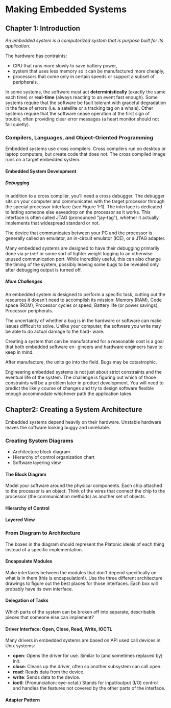 
#  Making Embedded Systems

## Chapter 1: Introduction

*An embedded system is a computerized system that is purpose built for its application.*

The hardware has contraints:
- CPU that runs more slowly to save battery power,
- system that uses less memory so it can be manufactured more cheaply,
- processors that come only in certain speeds or support a subset of peripherals.

In some systems, the software must act **deterministically** (exactly the same each time) or **real-time** (always reacting to an event fast enough). Some systems require that the software be fault tolerant with graceful degradation in the face of errors (i.e. a satellite or a tracking tag on a whale). Other systems require that the software cease operation at the first sign of trouble, often providing clear error messages (a heart monitor should not fail quietly).

### Compilers, Languages, and Object-Oriented Programming

Embedded systems use cross compilers. Cross compilers run on desktop or laptop computers, but create code that does not. The cross compiled image runs on a target embedded system.

#### Embedded System Development

##### Debugging

In addition to a cross compiler, you'll need a cross debugger. The debugger sits on your computer and communicates with the target processor through the special processor interface (see Figure 1-1). The interface is dedicated to letting someone else eavesdrop on the processor as it works. This interface is often called JTAG (pronounced "jay-tag"), whether it actually implements that widespread standard or not.

The device that communicates between your PC and the processor is generally called an emulator, an in-circuit emulator (ICE), or a JTAG adapter.

Many embedded systems are designed to have their debugging primarily done via `printf` or some sort of lighter weight logging to an otherwise unused communication port. While incredibly useful, this can also change the timing of the system, possibly leaving some bugs to be revealed only after debugging output is turned off.

##### More Challenges

An embedded system is designed to perform a specific task, cutting out the resources it doesn't need to accomplish its mission: Memory (RAM), Code space (ROM), Processor cycles or speed, Battery life (or power savings), Processor peripherals.

The uncertainty of whether a bug is in the hardware or software can make issues difficult to solve. Unlike your computer, the software you write may be able to do actual damage to the hard- ware.

Creating a system that can be manufactured for a reasonable cost is a goal that both embedded software en- gineers and hardware engineers have to keep in mind.

After manufacture, the units go into the field. Bugs may be catastrophic.

Engineering embedded systems is not just about strict constraints and the eventual life of the system. The challenge is figuring out which of those constraints will be a problem later in product development. You will need to predict the likely course of changes and try to design software flexible enough accommodate whichever path the application takes.

## Chapter2: Creating a System Architecture

Embedded systems depend heavily on their hardware. Unstable hardware leaves the software looking buggy and unreliable.

### Creating System Diagrams

- Architecture block diagram
- Hierarchy of control organization chart
- Software layering view

#### The Block Diagram

Model your software around the physical components. Each chip attached to the processor is an object. Think of the wires that connect the chip to the processor (the communication methods) as another set of objects.

#### Hierarchy of Control

#### Layered View

### From Diagram to Architecture

The boxes in the diagram should represent the Platonic ideals of each thing instead of a specific implementation.

#### Encapsulate Modules

Make interfaces between the modules that don't depend specifically on what is in them (this is encapsulation!). Use the three different architecture drawings to figure out the best places for those interfaces. Each box will probably have its own interface.

#### Delegation of Tasks

Which parts of the system can be broken off into separate, describable pieces that someone else can implement?

#### Driver Interface: Open, Close, Read, Write, IOCTL

Many drivers in embedded systems are based on API used call devices in Unix systems:
- **open**: Opens the driver for use. Similar to (and sometimes replaced by) init.
- **close**: Cleans up the driver, often so another subsystem can call open.
- **read**: Reads data from the device.
- **write**: Sends data to the device.
- **ioctl**: (Pronunciation: eye-octal.) Stands for input/output (I/O) control and handles the features not covered by the other parts of the interface.

#### Adapter Pattern


